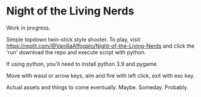 # Night of the Living Nerds

Work in progress.

Simple topdown twin-stick style shooter. To play, visit https://replit.com/@VanillaAffogato/Night-of-the-Living-Nerds and click the 'run' download the repo and execute script with python.

If using python, you'll need to install python 3.9 and pygame.

Move with wasd or arrow keys, aim and fire with left click, exit with esc key. 

Actual assets and things to come eventually. Maybe. Someday. Probably.
